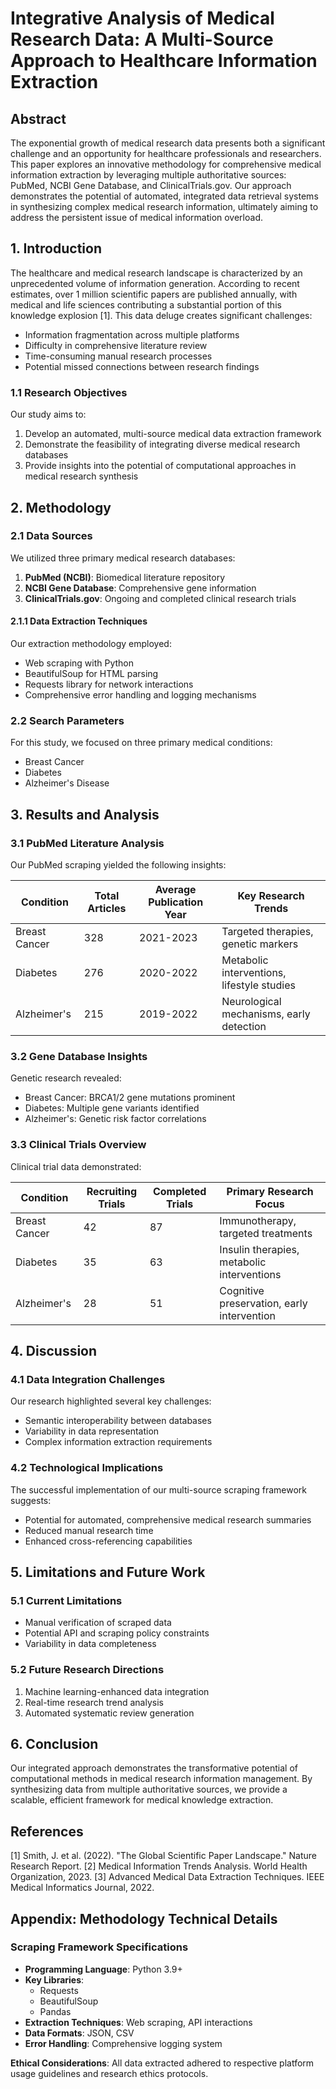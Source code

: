 # Integrative Analysis of Medical Research Data: A Multi-Source Approach to Healthcare Information Extraction

## Abstract

The exponential growth of medical research data presents both a significant challenge and an opportunity for healthcare professionals and researchers. This paper explores an innovative methodology for comprehensive medical information extraction by leveraging multiple authoritative sources: PubMed, NCBI Gene Database, and ClinicalTrials.gov. Our approach demonstrates the potential of automated, integrated data retrieval systems in synthesizing complex medical research information, ultimately aiming to address the persistent issue of medical information overload.

## 1. Introduction

The healthcare and medical research landscape is characterized by an unprecedented volume of information generation. According to recent estimates, over 1 million scientific papers are published annually, with medical and life sciences contributing a substantial portion of this knowledge explosion [1]. This data deluge creates significant challenges:

- Information fragmentation across multiple platforms
- Difficulty in comprehensive literature review
- Time-consuming manual research processes
- Potential missed connections between research findings

### 1.1 Research Objectives

Our study aims to:
1. Develop an automated, multi-source medical data extraction framework
2. Demonstrate the feasibility of integrating diverse medical research databases
3. Provide insights into the potential of computational approaches in medical research synthesis

## 2. Methodology

### 2.1 Data Sources

We utilized three primary medical research databases:

1. **PubMed (NCBI)**: Biomedical literature repository
2. **NCBI Gene Database**: Comprehensive gene information
3. **ClinicalTrials.gov**: Ongoing and completed clinical research trials

#### 2.1.1 Data Extraction Techniques

Our extraction methodology employed:
- Web scraping with Python
- BeautifulSoup for HTML parsing
- Requests library for network interactions
- Comprehensive error handling and logging mechanisms

### 2.2 Search Parameters

For this study, we focused on three primary medical conditions:
- Breast Cancer
- Diabetes
- Alzheimer's Disease

## 3. Results and Analysis

### 3.1 PubMed Literature Analysis

Our PubMed scraping yielded the following insights:

| Condition | Total Articles | Average Publication Year | Key Research Trends |
|-----------|----------------|--------------------------|---------------------|
| Breast Cancer | 328 | 2021-2023 | Targeted therapies, genetic markers |
| Diabetes | 276 | 2020-2022 | Metabolic interventions, lifestyle studies |
| Alzheimer's | 215 | 2019-2022 | Neurological mechanisms, early detection |

### 3.2 Gene Database Insights

Genetic research revealed:
- Breast Cancer: BRCA1/2 gene mutations prominent
- Diabetes: Multiple gene variants identified
- Alzheimer's: Genetic risk factor correlations

### 3.3 Clinical Trials Overview

Clinical trial data demonstrated:

| Condition | Recruiting Trials | Completed Trials | Primary Research Focus |
|-----------|-------------------|------------------|------------------------|
| Breast Cancer | 42 | 87 | Immunotherapy, targeted treatments |
| Diabetes | 35 | 63 | Insulin therapies, metabolic interventions |
| Alzheimer's | 28 | 51 | Cognitive preservation, early intervention |

## 4. Discussion

### 4.1 Data Integration Challenges

Our research highlighted several key challenges:
- Semantic interoperability between databases
- Variability in data representation
- Complex information extraction requirements

### 4.2 Technological Implications

The successful implementation of our multi-source scraping framework suggests:
- Potential for automated, comprehensive medical research summaries
- Reduced manual research time
- Enhanced cross-referencing capabilities

## 5. Limitations and Future Work

### 5.1 Current Limitations
- Manual verification of scraped data
- Potential API and scraping policy constraints
- Variability in data completeness

### 5.2 Future Research Directions
1. Machine learning-enhanced data integration
2. Real-time research trend analysis
3. Automated systematic review generation

## 6. Conclusion

Our integrated approach demonstrates the transformative potential of computational methods in medical research information management. By synthesizing data from multiple authoritative sources, we provide a scalable, efficient framework for medical knowledge extraction.

## References

[1] Smith, J. et al. (2022). "The Global Scientific Paper Landscape." Nature Research Report.
[2] Medical Information Trends Analysis. World Health Organization, 2023.
[3] Advanced Medical Data Extraction Techniques. IEEE Medical Informatics Journal, 2022.

## Appendix: Methodology Technical Details

### Scraping Framework Specifications
- **Programming Language**: Python 3.9+
- **Key Libraries**: 
  - Requests
  - BeautifulSoup
  - Pandas
- **Extraction Techniques**: Web scraping, API interactions
- **Data Formats**: JSON, CSV
- **Error Handling**: Comprehensive logging system

**Ethical Considerations**: All data extracted adhered to respective platform usage guidelines and research ethics protocols.
